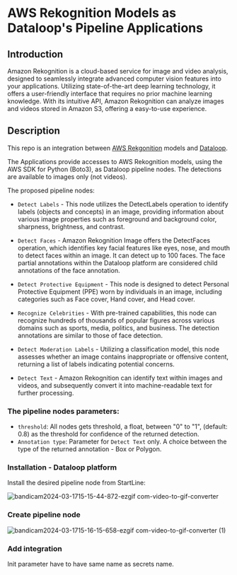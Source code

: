 # AWS Rekognition Models as Dataloop's Pipeline Applications

## Introduction

Amazon Rekognition is a cloud-based service for image and video analysis, designed to seamlessly integrate advanced 
computer vision features into your applications. Utilizing state-of-the-art deep learning technology, it offers a 
user-friendly interface that requires no prior machine learning knowledge. With its intuitive API, Amazon Rekognition 
can analyze images and videos stored in Amazon S3, offering a easy-to-use experience.


## Description

This repo is an integration between [AWS Rekgonition](https://docs.aws.amazon.com/rekognition/)
models and [Dataloop](https://dataloop.ai/).

The Applications provide accesses to AWS Rekognition models, using the AWS SDK for Python (Boto3), as Dataloop pipeline 
nodes. The detections are available to images only (not videos).

The proposed pipeline nodes:

* ```Detect Labels``` -  This node utilizes the DetectLabels operation to identify labels (objects and concepts) in 
an image, providing information about various image properties such as foreground and background color, sharpness, 
brightness, and contrast.


* ```Detect Faces``` - Amazon Rekognition Image offers the DetectFaces operation, which identifies key facial features 
like eyes, nose, and mouth to detect faces within an image. It can detect up to 100 faces. The face partial 
annotations within the Dataloop platform are considered child annotations of the face annotation.

* ```Detect Protective Equipment``` - This node is designed to detect Personal Protective Equipment (PPE) worn by 
individuals in an image, including categories such as Face cover, Hand cover, and Head cover.

* ```Recognize Celebrities``` - With pre-trained capabilities, this node can recognize hundreds of thousands of popular 
figures across various domains such as sports, media, politics, and business. The detection annotations are similar to 
those of face detection.

* ```Detect Moderation Labels``` - Utilizing a classification model, this node assesses whether an image contains 
inappropriate or offensive content, returning a list of labels indicating potential concerns.

* ```Detect Text``` - Amazon Rekognition can identify text within images and videos, and subsequently convert it into 
machine-readable text for further processing.

### The pipeline nodes parameters:

* ```threshold```: All nodes gets threshold, a float, between "0" to "1", (default: 0.8) as the threshold for 
confidence of the returned detection.
* ```Annotation type```: Parameter for ```Detect Text``` only. A choice between the type of the returned annotation - 
Box or Polygon.  

### Installation - Dataloop platform
Install the desired pipeline node from StartLine:


![bandicam2024-03-1715-15-44-872-ezgif com-video-to-gif-converter](https://github.com/dataloop-ai-apps/aws-rekognition-adapter/assets/152878248/4ccde44d-952b-4c42-935c-b2df554d1946)




### Create pipeline node


![bandicam2024-03-1715-16-15-658-ezgif com-video-to-gif-converter (1)](https://github.com/dataloop-ai-apps/aws-rekognition-adapter/assets/152878248/5158b3f9-5e26-486e-b250-943917463920)


### Add integration
Init parameter have to have same name as secrets name.
